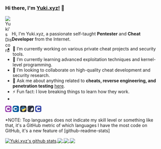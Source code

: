 ### Hi there, I'm [Yuki.xyz!](https://yuki.xyz) 👋  

<a href="[https://discord.gg/yourdiscord](https://discord.gg/yukiwtf)">
  <img align="left" alt="Yuki's Discord" width="21px" src="https://raw.githubusercontent.com/anuraghazra/anuraghazra/master/assets/discord-round.svg" />
</a>  

<br />
<br />

Hi, I'm Yuki.xyz, a passionate self-taught **Pentester** and **Cheat Developer** from the Internet.

- 🔭 I’m currently working on various private cheat projects and security tools.  
- 🌱 I’m currently learning advanced exploitation techniques and kernel-level programming.  
- 👯 I’m looking to collaborate on high-quality cheat development and security research.  
- 💬 Ask me about anything related to **cheats, reverse engineering, and penetration testing** [here](https://github.com/yuki.xyz/yuki.xyz/issues).  
- ⚡ Fun fact: I love breaking things to learn how they work.
- 
<code><img height="20" src="https://github.com/tandpfun/skill-icons/blob/main/icons/CS.svg"></code>
<code><img height="20" src="https://github.com/tandpfun/skill-icons/blob/main/icons/CPP.svg"></code>
<code><img height="20" src="https://github.com/tandpfun/skill-icons/blob/main/icons/Python-Dark.svg"></code>
<code><img height="20" src="https://github.com/tandpfun/skill-icons/blob/main/icons/Bash-Dark.svg"></code>
<code><img height="20" src="https://github.com/tandpfun/skill-icons/blob/main/icons/C.svg"></code>

*NOTE: Top languages does not indicate my skill level or something like that, it's a GitHub metric of which languages I have the most code on GitHub, it's a new feature of [github-readme-stats]

<a href="https://github.com/yuki.xyz/github-readme-stats">
  <img align="center" src="https://github-readme-stats.vercel.app/api?username=yuki.xyz&show_icons=true&include_all_commits=true&theme=material-palenight" alt="Yuki.xyz's github stats" />
</a>
<a href="https://github.com/yuki.xyz/github-readme-stats">
  <img align="center" src="https://github-readme-stats.vercel.app/api/top-langs/?username=yuki.xyz&layout=compact&theme=material-palenight" />
</a>

<a href="https://github.com/yuki.xyz/github-readme-stats">
  <img align="center" src="https://github-readme-stats.vercel.app/api/pin/?username=yuki.xyz&repo=github-readme-stats&theme=material-palenight" />
</a>    
<a href="https://github.com/yuki.xyz/yuki.xyz.github.io">
  <img align="center" src="https://github-readme-stats.vercel.app/api/pin/?username=yuki.xyz&repo=yuki.xyz.github.io&theme=material-palenight" />
</a>
